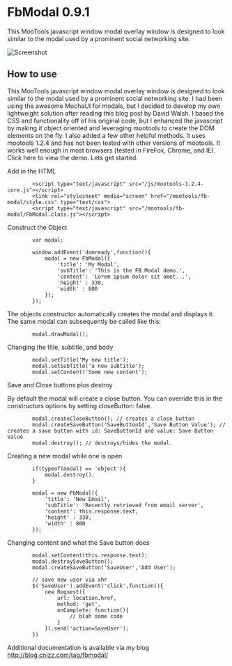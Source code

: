FbModal 0.9.1
===============================
This MooTools javascript window modal overlay window is designed to look similar to the modal used by a prominent social networking site.

![Screenshot](http://www.cnizz.com/mootools/fb-modal/fbmodal.png)


How to use
----------------------

This MooTools javascript window modal overlay window is designed to look similar to the modal used by a prominent social networking site. 
I had been using the awesome MochaUI for modals, but I decided to develop my own lightweight solution after reading this blog post by David Walsh. 
I based the CSS and functionality off of his original code, but I enhanced the javascript by making it object oriented and leveraging mootools 
to create the DOM elements on the fly. I also added a few other helpful methods. It uses mootools 1.2.4 and has not been tested with other 
versions of mootools. It works well enough in most browsers (tested in FireFox, Chrome, and IE). Click here to view the demo. Lets get started.</p>

Add in the HTML

			<script type="text/javascript" src="/js/mootools-1.2.4-core.js"></script>
			<link rel="stylesheet" media="screen" href="/mootools/fb-modal/style.css" type="text/css">
			<script type="text/javascript" src="/mootools/fb-modal/FbModal.class.js"></script>

Construct the Object

			var modal;
			 
			window.addEvent('domready',function(){
				modal = new FbModal({
					'title': 'My Modal',
					'subTitle': 'This is the FB Modal demo.',
					'content': 'Lorem ipsum dolor sit amet...',
					'height' : 330,
					'width' : 800
				});
			});

The objects constructor automatically creates the modal and displays it. The same modal can subsequently be called like this:

			modal.drawModal();

Changing the title, subtitle, and body

			modal.setTitle('My new title');
			modal.setSubTitle('a new subtitle');
			modal.setContent('Some new content');

Save and Close buttons plus destroy

By default the modal will create a close button. You can override this in the constructors options by setting closeButton: false.


			modal.createCloseButton(); // creates a close button
			modal.createSaveButton('SaveButtonId','Save Button Value'); // creates a save button with id: SaveButtonId and value: Save Button Value
			modal.destroy(); // destroys/hides the modal.

Creating a new modal while one is open


			if(typeof(modal) == 'object'){
				modal.destroy();
			}
 
			modal = new FbModal({
				'title': 'New Email',
				'subTitle': 'Recently retrieved from email server',
				'content': this.response.text,
				'height' : 330,
				'width' : 800
			});

Changing content and what the Save button does

			modal.setContent(this.response.text);
			modal.destroySaveButton();
			modal.createSaveButton('SaveUser','Add User');
 
			// save new user via xhr
			$('SaveUser').addEvent('click',function(){
				new Request({
				    url: location.href,
				    method: 'get',
				    onComplete: function(){
						// blah some code
				    }
				}).send('action=SaveUser');
			})
			
Additional documentation is available via my blog http://blog.cnizz.com/tag/fbmodal/
